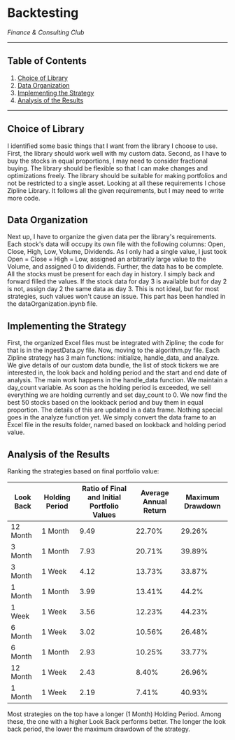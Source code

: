 # Backtesting

*Finance & Consulting Club*

---

## Table of Contents

1. [Choice of Library](#choice-of-library)
2. [Data Organization](#data-organization)
3. [Implementing the Strategy](#implementing-the-strategy)
4. [Analysis of the Results](#analysis-of-the-results)

---

## Choice of Library

I identified some basic things that I want from the library I choose to use. First, the library should work well with my custom data. Second, as I have to buy the stocks in equal proportions, I may need to consider fractional buying. The library should be flexible so that I can make changes and optimizations freely. The library should be suitable for making portfolios and not be restricted to a single asset. Looking at all these requirements I chose Zipline Library. It follows all the given requirements, but I may need to write more code.

## Data Organization

Next up, I have to organize the given data per the library's requirements. Each stock's data will occupy its own file with the following columns: Open, Close, High, Low, Volume, Dividends. As I only had a single value, I just took Open = Close = High = Low, assigned an arbitrarily large value to the Volume, and assigned 0 to dividends. Further, the data has to be complete. All the stocks must be present for each day in history. I simply back and forward filled the values. If the stock data for day 3 is available but for day 2 is not, assign day 2 the same data as day 3. This is not ideal, but for most strategies, such values won't cause an issue. This part has been handled in the dataOrganization.ipynb file.

## Implementing the Strategy

First, the organized Excel files must be integrated with Zipline; the code for that is in the ingestData.py file. Now, moving to the algorithm.py file. Each Zipline strategy has 3 main functions: initialize, handle_data, and analyze. We give details of our custom data bundle, the list of stock tickers we are interested in, the look back and holding period and the start and end date of analysis. The main work happens in the handle_data function. We maintain a day_count variable. As soon as the holding period is exceeded, we sell everything we are holding currently and set day_count to 0. We now find the best 50 stocks based on the lookback period and buy them in equal proportion. The details of this are updated in a data frame. Nothing special goes in the analyze function yet. We simply convert the data frame to an Excel file in the results folder, named based on lookback and holding period value.

## Analysis of the Results

Ranking the strategies based on final portfolio value:

| Look Back | Holding Period | Ratio of Final and Initial Portfolio Values | Average Annual Return | Maximum Drawdown |
|-----------|----------------|---------------------------------------------|-----------------------|------------------|
| 12 Month  | 1 Month        | 9.49                                        | 22.70%                | 29.26%           |
| 3 Month   | 1 Month        | 7.93                                        | 20.71%                | 39.89%           |
| 3 Month   | 1 Week         | 4.12                                        | 13.73%                | 33.87%           |
| 1 Month   | 1 Month        | 3.99                                        | 13.41%                | 44.2%            |
| 1 Week    | 1 Week         | 3.56                                        | 12.23%                | 44.23%           |
| 6 Month   | 1 Week         | 3.02                                        | 10.56%                | 26.48%           |
| 6 Month   | 1 Month        | 2.93                                        | 10.25%                | 33.77%           |
| 12 Month  | 1 Week         | 2.43                                        | 8.40%                 | 26.96%           |
| 1 Month   | 1 Week         | 2.19                                        | 7.41%                 | 40.93%           |

Most strategies on the top have a longer (1 Month) Holding Period. Among these, the one with a higher Look Back performs better. The longer the look back period, the lower the maximum drawdown of the strategy.
